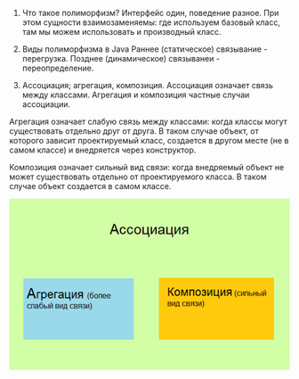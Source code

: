 1. Что такое полиморфизм?
  Интерфейс один, поведение разное. При этом сущности взаимозаменяемы: где используем базовый класс, там мы можем использовать и производный класс.
  
  
2. Виды полиморфизма в Java
  Раннее (статическое) связывание - перегрузка.
  Позднее (динамическое) связыванеи - переопределение.

3. Ассоциация; агрегация, композиция.
  Ассоциация означает связь между классами. Агрегация и композиция частные случаи ассоциации. 
 
  Агрегация означает слабую связь между классами: когда классы могут существовать отдельно друг от друга. В таком случае объект, от которого зависит проектируемый класс, создается
  в другом месте (не в самом классе) и внедряется через конструктор.

  Композиция означает сильный вид связи: когда внедряемый объект не может существовать отдельно от проектируемого класса. В таком случае объект создается в самом классе. 

  ![alt-текст](https://github.com/Primisen/interview/blob/master/association.png "")
